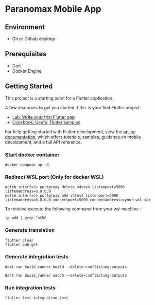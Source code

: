 # Paranomax Mobile App

## Environment
- Git or Github desktop

## Prerequisites
- Dart
- Docker Engine

## Getting Started

This project is a starting point for a Flutter application.

A few resources to get you started if this is your first Flutter project:

- [Lab: Write your first Flutter app](https://docs.flutter.dev/get-started/codelab)
- [Cookbook: Useful Flutter samples](https://docs.flutter.dev/cookbook)

For help getting started with Flutter development, view the
[online documentation](https://docs.flutter.dev/), which offers tutorials,
samples, guidance on mobile development, and a full API reference.

### Start docker container
```shell
docker-compose up -d
```

### Redirect WSL port (Only for docker WSL)
```shell
netsh interface portproxy delete v4tov4 listenport=5000 listenaddress=0.0.0.0
netsh interface portproxy add v4tov4 listenport=5000 listenaddress=0.0.0.0 connectport=5000 connectaddress=<your-wsl-ip>
```
To retrieve <your-wsl-ip> execute the following command from your wsl machine :
```shell
ip add | grep "eth0
```

### Generate translation
```shell
flutter clean
flutter pub get
```

### Generate integration tests
```shell  
dart run build_runner build --delete-conflicting-outputs
```

```shell  
dart run build_runner watch --delete-conflicting-outputs
```

### Run integration tests
```shell  
flutter test integration_test
```
